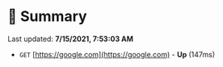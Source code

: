 # 📖 Summary
Last updated: **7/15/2021, 7:53:03 AM**

- `GET` [https://google.com](https://google.com) - **Up** (147ms)
